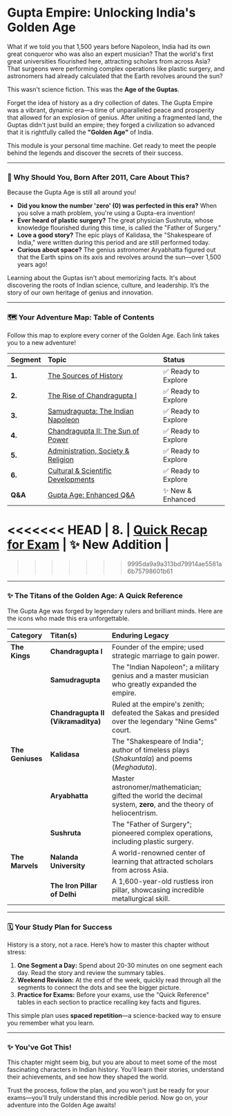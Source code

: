 # Gupta Empire: Unlocking India's Golden Age

What if we told you that 1,500 years before Napoleon, India had its own great conqueror who was also an expert musician? That the world's first great universities flourished here, attracting scholars from across Asia? That surgeons were performing complex operations like plastic surgery, and astronomers had already calculated that the Earth revolves around the sun?

This wasn't science fiction. This was the **Age of the Guptas**.

Forget the idea of history as a dry collection of dates. The Gupta Empire was a vibrant, dynamic era—a time of unparalleled peace and prosperity that allowed for an explosion of genius. After uniting a fragmented land, the Guptas didn't just build an empire; they forged a civilization so advanced that it is rightfully called the **"Golden Age"** of India.

This module is your personal time machine. Get ready to meet the people behind the legends and discover the secrets of their success.

---

### 🤔 Why Should You, Born After 2011, Care About This?

Because the Gupta Age is still all around you!

*   **Did you know the number 'zero' (0) was perfected in this era?** When you solve a math problem, you're using a Gupta-era invention!
*   **Ever heard of plastic surgery?** The great physician Sushruta, whose knowledge flourished during this time, is called the "Father of Surgery."
*   **Love a good story?** The epic plays of Kalidasa, the "Shakespeare of India," were written during this period and are still performed today.
*   **Curious about space?** The genius astronomer Aryabhatta figured out that the Earth spins on its axis and revolves around the sun—over 1,500 years ago!

Learning about the Guptas isn't about memorizing facts. It's about discovering the roots of Indian science, culture, and leadership. It’s the story of our own heritage of genius and innovation.

---

### 🗺️ Your Adventure Map: Table of Contents

Follow this map to explore every corner of the Golden Age. Each link takes you to a new adventure!

| Segment | Topic                                            | Status                |
| :------ | :----------------------------------------------- | :-------------------- |
| **1.**  | [The Sources of History](./1.sources.md) | ✅ Ready to Explore |
| **2.**  | [The Rise of Chandragupta I](./2.chandragupta-i.md) | ✅ Ready to Explore |
| **3.**  | [Samudragupta: The Indian Napoleon](./3.samudragupta.md) | ✅ Ready to Explore |
| **4.**  | [Chandragupta II: The Sun of Power](./4.chandragupta-ii.md) | ✅ Ready to Explore |
| **5.**  | [Administration, Society & Religion](./5.administration.md) | ✅ Ready to Explore |
| **6.**  | [Cultural & Scientific Developments](./6.culture-science-art.md) | ✅ Ready to Explore |
| **Q&A** | [Gupta Age: Enhanced Q&A](./7-questions-answers.md) | ✨ New & Enhanced |
<<<<<<< HEAD
| **8.**  | [Quick Recap for Exam](./8.quick-recap-for-exam.md) | ✨ New Addition |
=======
>>>>>>> 9995da9a9a313bd79914ae5581a6b75798601b61

---

### ✨ The Titans of the Golden Age: A Quick Reference

The Gupta Age was forged by legendary rulers and brilliant minds. Here are the icons who made this era unforgettable.

| Category      | Titan(s)                               | Enduring Legacy                                                                                             |
| :------------ | :------------------------------------- | :---------------------------------------------------------------------------------------------------------- |
| **The Kings** | **Chandragupta I**                     | Founder of the empire; used strategic marriage to gain power.                                               |
|               | **Samudragupta**                       | The "Indian Napoleon"; a military genius and a master musician who greatly expanded the empire.             |
|               | **Chandragupta II (Vikramaditya)**     | Ruled at the empire's zenith; defeated the Sakas and presided over the legendary "Nine Gems" court.         |
| **The Geniuses**| **Kalidasa**                           | The "Shakespeare of India"; author of timeless plays (*Shakuntala*) and poems (*Meghaduta*).                |
|               | **Aryabhatta**                         | Master astronomer/mathematician; gifted the world the decimal system, **zero**, and the theory of heliocentrism. |
|               | **Sushruta**                           | The "Father of Surgery"; pioneered complex operations, including plastic surgery.                           |
| **The Marvels** | **Nalanda University**                 | A world-renowned center of learning that attracted scholars from across Asia.                               |
|               | **The Iron Pillar of Delhi**           | A 1,600-year-old rustless iron pillar, showcasing incredible metallurgical skill.                           |

---

### 🗓️ Your Study Plan for Success

History is a story, not a race. Here’s how to master this chapter without stress:

1.  **One Segment a Day:** Spend about 20-30 minutes on one segment each day. Read the story and review the summary tables.
2.  **Weekend Revision:** At the end of the week, quickly read through all the segments to connect the dots and see the bigger picture.
3.  **Practice for Exams:** Before your exams, use the "Quick Reference" tables in each section to practice recalling key facts and figures.

This simple plan uses **spaced repetition**—a science-backed way to ensure you remember what you learn.

---

### ✨ You've Got This!

This chapter might seem big, but you are about to meet some of the most fascinating characters in Indian history. You'll learn their stories, understand their achievements, and see how they shaped the world.

Trust the process, follow the plan, and you won't just be ready for your exams—you'll truly understand this incredible period. Now go on, your adventure into the Golden Age awaits!
